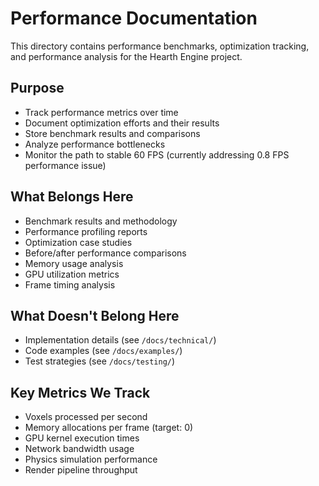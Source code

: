 # Performance Documentation

This directory contains performance benchmarks, optimization tracking, and performance analysis for the Hearth Engine project.

## Purpose

- Track performance metrics over time
- Document optimization efforts and their results
- Store benchmark results and comparisons
- Analyze performance bottlenecks
- Monitor the path to stable 60 FPS (currently addressing 0.8 FPS performance issue)

## What Belongs Here

- Benchmark results and methodology
- Performance profiling reports
- Optimization case studies
- Before/after performance comparisons
- Memory usage analysis
- GPU utilization metrics
- Frame timing analysis

## What Doesn't Belong Here

- Implementation details (see `/docs/technical/`)
- Code examples (see `/docs/examples/`)
- Test strategies (see `/docs/testing/`)

## Key Metrics We Track

- Voxels processed per second
- Memory allocations per frame (target: 0)
- GPU kernel execution times
- Network bandwidth usage
- Physics simulation performance
- Render pipeline throughput